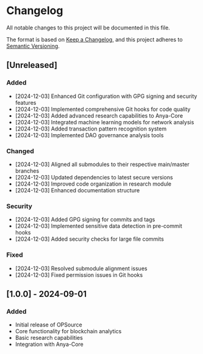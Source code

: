 # Changelog

All notable changes to this project will be documented in this file.

The format is based on [Keep a Changelog](https://keepachangelog.com/en/1.0.0/),
and this project adheres to [Semantic Versioning](https://semver.org/spec/v2.0.0.html).

## [Unreleased]

### Added
- [2024-12-03] Enhanced Git configuration with GPG signing and security features
- [2024-12-03] Implemented comprehensive Git hooks for code quality
- [2024-12-03] Added advanced research capabilities to Anya-Core
- [2024-12-03] Integrated machine learning models for network analysis
- [2024-12-03] Added transaction pattern recognition system
- [2024-12-03] Implemented DAO governance analysis tools

### Changed
- [2024-12-03] Aligned all submodules to their respective main/master branches
- [2024-12-03] Updated dependencies to latest secure versions
- [2024-12-03] Improved code organization in research module
- [2024-12-03] Enhanced documentation structure

### Security
- [2024-12-03] Added GPG signing for commits and tags
- [2024-12-03] Implemented sensitive data detection in pre-commit hooks
- [2024-12-03] Added security checks for large file commits

### Fixed
- [2024-12-03] Resolved submodule alignment issues
- [2024-12-03] Fixed permission issues in Git hooks

## [1.0.0] - 2024-09-01

### Added
- Initial release of OPSource
- Core functionality for blockchain analytics
- Basic research capabilities
- Integration with Anya-Core
